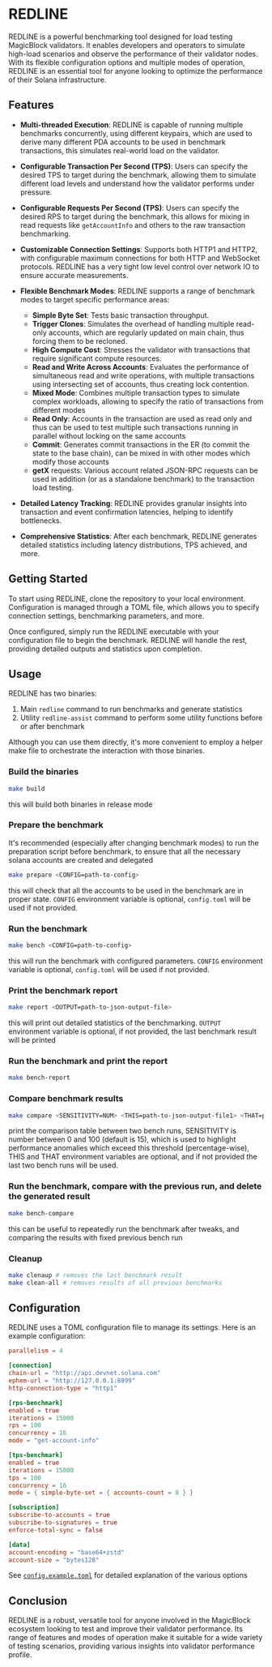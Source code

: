 
# REDLINE

REDLINE is a powerful benchmarking tool designed for load testing MagicBlock
validators. It enables developers and operators to simulate high-load scenarios
and observe the performance of their validator nodes. With its flexible
configuration options and multiple modes of operation, REDLINE is an essential
tool for anyone looking to optimize the performance of their Solana
infrastructure.

## Features

- **Multi-threaded Execution**: REDLINE is capable of running multiple
  benchmarks concurrently, using different keypairs, which are used to derive
  many different PDA accounts to be used in benchmark transactions, this
  simulates real-world load on the validator.
  
- **Configurable Transaction Per Second (TPS)**: Users can specify the desired
  TPS to target during the benchmark, allowing them to simulate different load
  levels and understand how the validator performs under pressure.

- **Configurable Requests Per Second (TPS)**: Users can specify the desired RPS
  to target during the benchmark, this allows for mixing in read requests like
  `getAccountInfo` and others to the raw transaction benchmarking.

- **Customizable Connection Settings**: Supports both HTTP1 and HTTP2, with
  configurable maximum connections for both HTTP and WebSocket protocols.
  REDLINE has a very tight low level control over network IO to ensure accurate
  measurements.

- **Flexible Benchmark Modes**: REDLINE supports a range of benchmark modes to
  target specific performance areas:
  - **Simple Byte Set**: Tests basic transaction throughput.
  - **Trigger Clones**: Simulates the overhead of handling multiple read-only
    accounts, which are regularly updated on main chain, thus forcing them to
    be recloned.
  - **High Compute Cost**: Stresses the validator with transactions that
    require significant compute resources.
  - **Read and Write Across Accounts**: Evaluates the performance of
    simultaneous read and write operations, with multiple transactions using
    intersecting set of accounts, thus creating lock contention.
  - **Mixed Mode**: Combines multiple transaction types to simulate complex
    workloads, allowing to specify the ratio of transactions from different
    modes
  - **Read Only**: Accounts in the transaction are used as read only and thus
    can be used to test multiple such transactions running in parallel without
    locking on the same accounts
  - **Commit**: Generates commit transactions in the ER (to commit the state to
    the base chain), can be mixed in with other modes which modify those
    accounts
  - **getX** requests: Various account related JSON-RPC requests can be used in
    addition (or as a standalone benchmark) to the transaction load testing.

- **Detailed Latency Tracking**: REDLINE provides granular insights into
  transaction and event confirmation latencies, helping to identify
  bottlenecks.

- **Comprehensive Statistics**: After each benchmark, REDLINE generates
  detailed statistics including latency distributions, TPS achieved, and more.

## Getting Started

To start using REDLINE, clone the repository to your local environment.
Configuration is managed through a TOML file, which allows you to specify
connection settings, benchmarking parameters, and more.

Once configured, simply run the REDLINE executable with your configuration file
to begin the benchmark. REDLINE will handle the rest, providing detailed
outputs and statistics upon completion.

## Usage
REDLINE has two binaries:
1. Main `redline` command to run benchmarks and generate statistics
2. Utility `redline-assist` command to perform some utility functions before or after benchmark

Although you can use them directly, it's more convenient to employ a helper
make file to orchestrate the interaction with those binaries.

### Build the binaries
```bash
make build
```
this will build both binaries in release mode

### Prepare the benchmark
It's recommended (especially after changing benchmark modes) to run the
preparation script before benchmark, to ensure that all the necessary solana
accounts are created and delegated 
```bash
make prepare <CONFIG=path-to-config>
```
this will check that all the accounts to be used in the benchmark are in proper state. `CONFIG` environment variable is optional, `config.toml` will be used if not provided. 

### Run the benchmark
```bash
make bench <CONFIG=path-to-config>
```
this will run the benchmark with configured parameters. `CONFIG` environment
variable is optional, `config.toml` will be used if not provided. 

### Print the benchmark report
```bash
make report <OUTPUT=path-to-json-output-file>
```
this will print out detailed statistics of the benchmarking. `OUTPUT`
environment variable is optional, if not provided, the last benchmark result
will be printed

### Run the benchmark and print the report
```bash
make bench-report
```

### Compare benchmark results
```bash
make compare <SENSITIVITY=NUM> <THIS=path-to-json-output-file1> <THAT=path-to-json-output-file2>
```
print the comparison table between two bench runs, SENSITIVITY is number between 0 and 100 (default is 15), which is used to highlight performance anomalies which exceed this threshold (percentage-wise), THIS and THAT environment variables are optional, and if not provided the last two bench runs will be used.

### Run the benchmark, compare with the previous run, and delete the generated result
```bash
make bench-compare
```
this can be useful to repeatedly run the benchmark after tweaks, and comparing the results with fixed previous bench run

### Cleanup
```bash
make clenaup # removes the last benchmark result
make clean-all # removes results of all previous benchmarks
```


## Configuration

REDLINE uses a TOML configuration file to manage its settings. Here is an example configuration:
```toml
parallelism = 4

[connection]
chain-url = "http://api.devnet.solana.com"
ephem-url = "http://127.0.0.1:8899"
http-connection-type = "http1"

[rps-benchmark]
enabled = true
iterations = 15000
rps = 100
concurrency = 16
mode = "get-account-info"

[tps-benchmark]
enabled = true
iterations = 15000
tps = 100
concurrency = 16
mode = { simple-byte-set = { accounts-count = 8 } }

[subscription]
subscribe-to-accounts = true
subscribe-to-signatures = true
enforce-total-sync = false

[data]
account-encoding = "base64+zstd"
account-size = "bytes128"
```
See [`config.example.toml`](./config.example.toml) for detailed explanation of the various options

## Conclusion

REDLINE is a robust, versatile tool for anyone involved in the MagicBlock ecosystem looking to test and improve their validator performance. Its range of features and modes of operation make it suitable for a wide variety of testing scenarios, providing various insights into validator performance profile.
